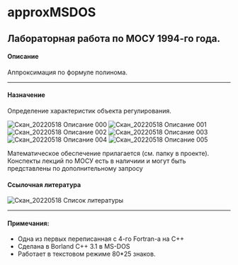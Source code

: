 # approxMSDOS
Лабораторная работа по МОСУ 1994-го года.
----
#### Описание
Аппроксимация по формуле полинома.

----
#### Назначение
Определение характеристик объекта регулирования.

![Скан_20220518 Описание 000](https://user-images.githubusercontent.com/104857185/169671999-98f301df-3a4e-41a4-b5ac-0c5787f29e6b.png)
![Скан_20220518 Описание 001](https://user-images.githubusercontent.com/104857185/169672007-45df0b58-e8b4-45f9-976e-845ed875fd86.png)
![Скан_20220518 Описание 002](https://user-images.githubusercontent.com/104857185/169672025-c4f2070f-daef-438c-be25-c9363657ce33.png)
![Скан_20220518 Описание 003](https://user-images.githubusercontent.com/104857185/169672031-844a341e-fa96-4109-b942-7bbb69843dd9.png)
![Скан_20220518 Описание 004](https://user-images.githubusercontent.com/104857185/169672036-c07a0e4c-206c-4f57-a47c-254498d403e3.png)
![Скан_20220518 Описание 005](https://user-images.githubusercontent.com/104857185/169672044-e40df585-d5b3-4357-93e6-5328ed2b51c5.png)

Математическое обеспечение прилагается (см. папку в проекте).
Конспекты лекций по МОСУ есть в наличиии и могут быть представлены по дополнительному запросу

#### Ссылочная литература
![Скан_20220518 Список литературы](https://user-images.githubusercontent.com/104857185/169306945-beb12ac5-c95a-475a-80e4-7fd05b550bba.png)

----
#### Примечания:
 - Одна из первых переписанная с 4-го Fortran-а на C++
 - Сделана в Borland C++ 3.1 в MS-DOS
 - Работает в текстовом режиме 80*25 знаков.

